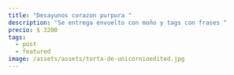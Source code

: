 ```yaml
---
title: "Desayunos corazon purpura "
description: "Se entrega envuelto con moño y tags con frases "
precio: $ 3200
tags:
  - post
  - featured
image: /assets/assets/torta-de-unicornioedited.jpg
---
```

